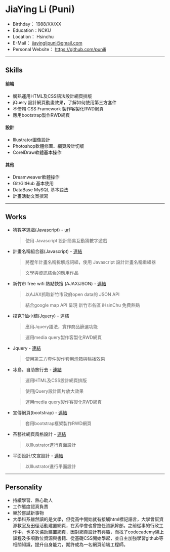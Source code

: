 #  JiaYing Li (Puni) 
* Birthday： 1988/XX/XX
* Education：NCKU
* Location： Hsinchu
* E-Mail： <jiayinglipuni@gmail.com>
* Personal Website： <https://github.com/punili>
*****
## Skills
#### 前端
  * 嫻熟運用HTML及CSS語法設計網頁排版
  * jQuery 設計網頁動畫效果，了解如何使用第三方套件
  * 不倚賴 CSS Framework 製作客製化RWD網頁
  * 應用bootstrap製作RWD網頁
#### 設計
  * Illustrator圖像設計
  * Photoshop軟體修圖、網頁設計切版
  * CorelDraw軟體基本操作
#### 其他
* Dreamweaver軟體操作
* Git/GitHub 基本使用
* DataBase MySQL 基本語法
* 計畫活動文案撰寫
---------------
## Works
* 猜數字遊戲(Javascript) - [url](http://example.com/ "Title")

  > 使用 Javascript 設計簡易互動猜數字遊戲
* 計畫名稱組合器(Javascript) - [連結](https://punili.github.io/projectNameRandom/ "連結")

  > 將歷年計畫名稱拆解成詞組，使用 Javascript 設計計畫名稱重組器
    
  > 文學與資訊結合的應用作品
* 新竹市 free wifi 熱點快搜 (AJAX/JSON) - [連結](https://punili.github.io/iHsinChu_wifi/ "連結")

  > 以AJAX抓取新竹市政府open data的 JSON API
  
  > 結合google map API 呈現 新竹市各區 iHsinChu 免費熱點    
* 撲克T恤小舖(Jquery) - [連結](https://punili.github.io/T-shirt-shop/ "連結")
  > 應用Jquery語法，實作商品篩選功能
  
  > 運用media query製作客製化RWD網頁
* Jquery -  [連結](url "連結")
  > 使用第三方套件製作套用燈箱與輪播效果

* 冰島。自助旅行去 -  [連結](https://punili.github.io/iceland_travel/iceland03.html "冰島。自助旅行去")
  > 運用HTML及CSS設計網頁排版
  
  > 使用jQuery設計圖片放大效果
  
  > 運用media query製作客製化RWD網頁
* 宣傳網頁(bootstrap) - [連結](url "連結")
  > 套用bootstrap框架製作RWD網頁
  
* 茶藝社網頁風格設計 - [連結](url "連結")
  > 以Illustrator進行頁面設計
  
* 平面設計/文宣設計 - [連結](url "連結")
  > 以Illustrator進行平面設計
---------------
## Personality
* 持續學習、熱心助人
* 工作態度認真負責
* 樂於嘗試新事物
* 大學科系雖然讀的是文學，但從高中開始就有接觸html標記語言，大學曾幫資源教室及田徑活動建置網頁，在系學會也曾擔任資訊幹部。之前從事的行政工作中，也多次協助建置網頁，因對網頁設計有興趣，而找了codecademy線上課程及多項數位資源與書籍、從基礎CSS開始學起，並自主加強學習github等相關知識，提升自身能力，期許成為一名網頁前端工程師。
